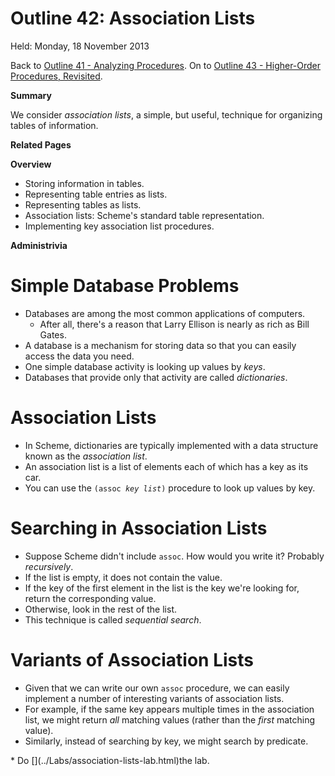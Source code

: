 Outline 42: Association Lists
=============================

Held: Monday, 18 November 2013

Back to [Outline 41 - Analyzing Procedures](outline.41.html).
On to [Outline 43 - Higher-Order Procedures, Revisited](outline.43.html).

**Summary**

We consider <em>association lists</em>, a simple, but useful, technique
for organizing tables of information.

**Related Pages**


**Overview**

* Storing information in tables.
* Representing table entries as lists.
* Representing tables as lists.
* Association lists: Scheme's standard table representation.
* Implementing key association list procedures.

**Administrivia**


Simple Database Problems
========================
* Databases are among the most common applications of computers. 
    * After all, there's a reason that Larry Ellison is nearly as rich
    as Bill Gates.
* A database is a mechanism for storing data
  so that you can easily access the data you need.
* One simple database activity is looking up values by *keys*.
* Databases that provide only that activity are called *dictionaries*.

Association Lists
=================
* In Scheme, dictionaries are typically implemented with a data structure
  known as the *association list*.
* An association list is a list of elements each of which
  has a key as its car.
* You can use the <code>(assoc *key* *list*)</code> 
  procedure to look up values by key.

Searching in Association Lists
==============================
* Suppose Scheme didn't include <code>assoc</code>.  How would you write
  it?  Probably *recursively*.
* If the list is empty, it does not contain the value.
* If the key of the first element in the list is the key we're
  looking for, return the corresponding value.
* Otherwise, look in the rest of the list.
* This technique is called *sequential search*.

Variants of Association Lists
=============================
* Given that we can write our own <code>assoc</code> procedure, we can
  easily implement a number of interesting variants of association lists.
* For example, if the same key appears multiple times in the association list, we might return *all* matching values (rather than the *first* matching value).
* Similarly, instead of searching by key, we might search by predicate.

<section title="alists-lab" title="Lab">
* Do [](../Labs/association-lists-lab.html)the lab</a>.


